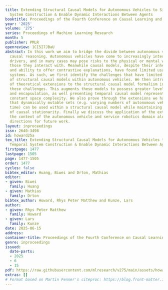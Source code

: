 ```yaml
---
title: Extending Structural Causal Models for Autonomous Vehicles to Simplify Temporal
  System Construction & Enable Dynamic Interactions Between Agents
booktitle: Proceedings of the Fourth Conference on Causal Learning and Reasoning
year: '2025'
volume: '275'
series: Proceedings of Machine Learning Research
month: 5
publisher: PMLR
openreview: 1CI5I7JBaU
abstract: In this work we aim to bridge the divide between autonomous vehicles and
  causal reasoning. Autonomous vehicles have come to increasingly interact with human
  drivers, and in many cases may pose risks to the physical or mental well-being of
  those they interact with. Meanwhile causal models, despite their inherent transparency
  and ability to offer contrastive explanations, have found limited usage within such
  systems. As such, we first identify the challenges that have limited the integration
  of structural causal models within autonomous vehicles. We then introduce a number
  of theoretical extensions to the structural causal model formalism in order to tackle
  these challenges. This augments these models to possess greater levels of modularisation
  and encapsulation, as well presenting temporal causal model representation with
  constant space complexity. We also prove through the extensions we have introduced
  that dynamically mutable sets (e.g. varying numbers of autonomous vehicles across
  time) can be used within a structural causal model while maintaining a relaxed form
  of causal stationarity. Finally we discuss the application of the extensions in
  the context of the autonomous vehicle and service robotics domain along with potential
  directions for future work.
layout: inproceedings
issn: 2640-3498
id: howard25a
tex_title: Extending Structural Causal Models for Autonomous Vehicles to Simplify
  Temporal System Construction & Enable Dynamic Interactions Between Agents
firstpage: 1477
lastpage: 1505
page: 1477-1505
order: 1477
cycles: false
bibtex_editor: Huang, Biwei and Drton, Mathias
editor:
- given: Biwei
  family: Huang
- given: Mathias
  family: Drton
bibtex_author: Howard, Rhys Peter Matthew and Kunze, Lars
author:
- given: Rhys Peter Matthew
  family: Howard
- given: Lars
  family: Kunze
date: 2025-06-15
address:
container-title: Proceedings of the Fourth Conference on Causal Learning and Reasoning
genre: inproceedings
issued:
  date-parts:
  - 2025
  - 6
  - 15
pdf: https://raw.githubusercontent.com/mlresearch/v275/main/assets/howard25a/howard25a.pdf
extras: []
# Format based on Martin Fenner's citeproc: https://blog.front-matter.io/posts/citeproc-yaml-for-bibliographies/
---
```

